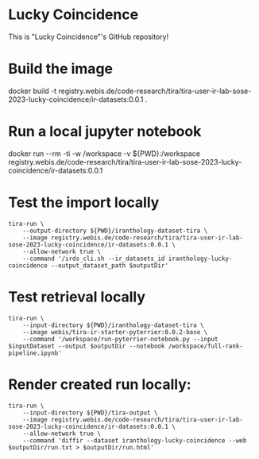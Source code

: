 # Lucky Coincidence
This is "Lucky Coincidence"'s GitHub repository!

# Build the image

docker build -t registry.webis.de/code-research/tira/tira-user-ir-lab-sose-2023-lucky-coincidence/ir-datasets:0.0.1 .

# Run a local jupyter notebook

docker run --rm -ti -w /workspace -v ${PWD}:/workspace registry.webis.de/code-research/tira/tira-user-ir-lab-sose-2023-lucky-coincidence/ir-datasets:0.0.1

# Test the import locally

```
tira-run \
    --output-directory ${PWD}/iranthology-dataset-tira \
    --image registry.webis.de/code-research/tira/tira-user-ir-lab-sose-2023-lucky-coincidence/ir-datasets:0.0.1 \
    --allow-network true \
    --command '/irds_cli.sh --ir_datasets_id iranthology-lucky-coincidence --output_dataset_path $outputDir'
```

# Test retrieval locally

```
tira-run \
    --input-directory ${PWD}/iranthology-dataset-tira \
    --image webis/tira-ir-starter-pyterrier:0.0.2-base \
    --command '/workspace/run-pyterrier-notebook.py --input $inputDataset --output $outputDir --notebook /workspace/full-rank-pipeline.ipynb'
```

# Render created run locally:

```
tira-run \
    --input-directory ${PWD}/tira-output \
    --image registry.webis.de/code-research/tira/tira-user-ir-lab-sose-2023-lucky-coincidence/ir-datasets:0.0.1 \
    --allow-network true \
    --command 'diffir --dataset iranthology-lucky-coincidence --web $outputDir/run.txt > $outputDir/run.html'
```
